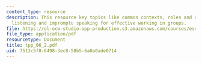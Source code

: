 ```yaml
---
content_type: resource
description: This resource key topics like common contexts, roles and rules, active
  listening and impromptu speaking for effective working in groups.
file: https://ol-ocw-studio-app-production.s3.amazonaws.com/courses/esd-10-introduction-to-technology-and-policy-fall-2006/7513c5f864983ec858b56a0a0ade0714_tpp_06_2.pdf
file_type: application/pdf
resourcetype: Document
title: tpp_06_2.pdf
uid: 7513c5f8-6498-3ec8-58b5-6a0a0ade0714
---
```

